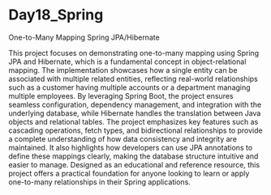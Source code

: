 # Day18_Spring
One-to-Many Mapping Spring JPA/Hibernate

This project focuses on demonstrating one-to-many mapping using Spring JPA and Hibernate, which is a fundamental concept in object-relational mapping. The implementation showcases how a single entity can be associated with multiple related entities, reflecting real-world relationships such as a customer having multiple accounts or a department managing multiple employees. By leveraging Spring Boot, the project ensures seamless configuration, dependency management, and integration with the underlying database, while Hibernate handles the translation between Java objects and relational tables. The project emphasizes key features such as cascading operations, fetch types, and bidirectional relationships to provide a complete understanding of how data consistency and integrity are maintained. It also highlights how developers can use JPA annotations to define these mappings clearly, making the database structure intuitive and easier to manage. Designed as an educational and reference resource, this project offers a practical foundation for anyone looking to learn or apply one-to-many relationships in their Spring applications.
